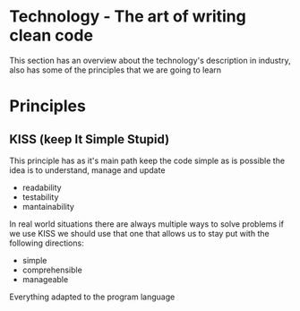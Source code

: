 # Technology -  The art of writing clean code

This section has an overview about the technology's description in industry,
also has some of the principles that we are going to learn


# Principles

## KISS (keep It Simple Stupid)

This principle has as it's main path keep the code simple as is possible
the idea is to understand, manage and update

- readability
- testability
- mantainability

In real world situations there are always multiple ways to solve problems
if we use KISS we should use that one that allows us to stay put with the 
following directions:

- simple
- comprehensible
- manageable

Everything adapted to the program language
